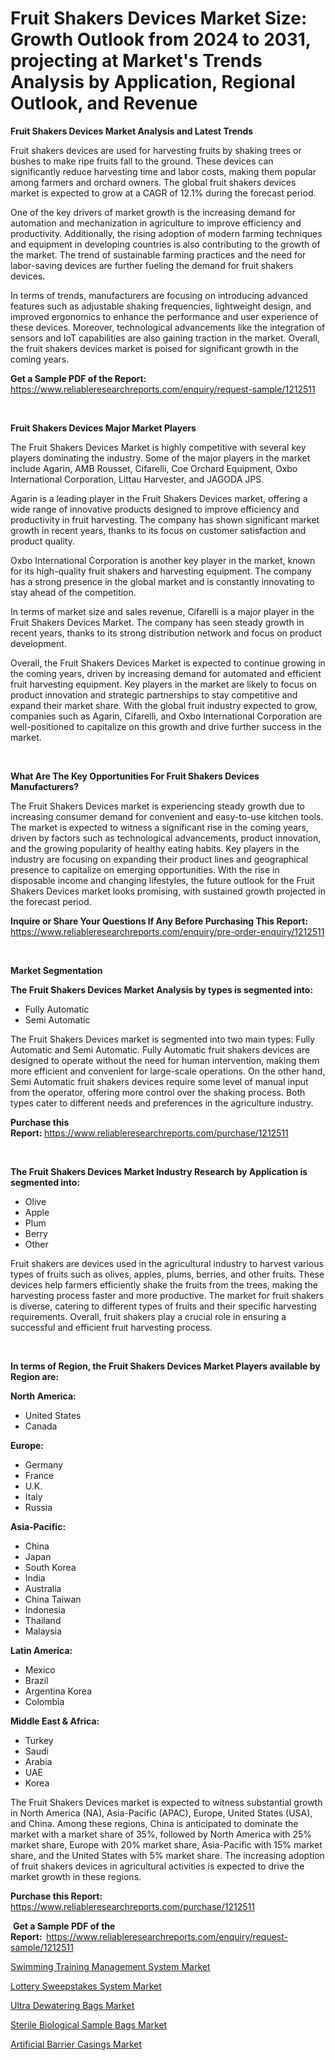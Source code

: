 <p><h1>Fruit Shakers Devices Market Size: Growth Outlook from 2024 to 2031, projecting at Market's Trends Analysis by Application, Regional Outlook, and Revenue</h1></p><p><strong>Fruit Shakers Devices Market Analysis and Latest Trends</strong></p>
<p><p>Fruit shakers devices are used for harvesting fruits by shaking trees or bushes to make ripe fruits fall to the ground. These devices can significantly reduce harvesting time and labor costs, making them popular among farmers and orchard owners. The global fruit shakers devices market is expected to grow at a CAGR of 12.1% during the forecast period.</p><p>One of the key drivers of market growth is the increasing demand for automation and mechanization in agriculture to improve efficiency and productivity. Additionally, the rising adoption of modern farming techniques and equipment in developing countries is also contributing to the growth of the market. The trend of sustainable farming practices and the need for labor-saving devices are further fueling the demand for fruit shakers devices.</p><p>In terms of trends, manufacturers are focusing on introducing advanced features such as adjustable shaking frequencies, lightweight design, and improved ergonomics to enhance the performance and user experience of these devices. Moreover, technological advancements like the integration of sensors and IoT capabilities are also gaining traction in the market. Overall, the fruit shakers devices market is poised for significant growth in the coming years.</p></p>
<p><strong>Get a Sample PDF of the Report:&nbsp;</strong> <a href="https://www.reliableresearchreports.com/enquiry/request-sample/1212511">https://www.reliableresearchreports.com/enquiry/request-sample/1212511</a></p>
<p>&nbsp;</p>
<p><strong>Fruit Shakers Devices Major Market Players</strong></p>
<p><p>The Fruit Shakers Devices Market is highly competitive with several key players dominating the industry. Some of the major players in the market include Agarin, AMB Rousset, Cifarelli, Coe Orchard Equipment, Oxbo International Corporation, Littau Harvester, and JAGODA JPS. </p><p>Agarin is a leading player in the Fruit Shakers Devices market, offering a wide range of innovative products designed to improve efficiency and productivity in fruit harvesting. The company has shown significant market growth in recent years, thanks to its focus on customer satisfaction and product quality.</p><p>Oxbo International Corporation is another key player in the market, known for its high-quality fruit shakers and harvesting equipment. The company has a strong presence in the global market and is constantly innovating to stay ahead of the competition.</p><p>In terms of market size and sales revenue, Cifarelli is a major player in the Fruit Shakers Devices Market. The company has seen steady growth in recent years, thanks to its strong distribution network and focus on product development.</p><p>Overall, the Fruit Shakers Devices Market is expected to continue growing in the coming years, driven by increasing demand for automated and efficient fruit harvesting equipment. Key players in the market are likely to focus on product innovation and strategic partnerships to stay competitive and expand their market share. With the global fruit industry expected to grow, companies such as Agarin, Cifarelli, and Oxbo International Corporation are well-positioned to capitalize on this growth and drive further success in the market.</p></p>
<p>&nbsp;</p>
<p><strong>What Are The Key Opportunities For Fruit Shakers Devices Manufacturers?</strong></p>
<p><p>The Fruit Shakers Devices market is experiencing steady growth due to increasing consumer demand for convenient and easy-to-use kitchen tools. The market is expected to witness a significant rise in the coming years, driven by factors such as technological advancements, product innovation, and the growing popularity of healthy eating habits. Key players in the industry are focusing on expanding their product lines and geographical presence to capitalize on emerging opportunities. With the rise in disposable income and changing lifestyles, the future outlook for the Fruit Shakers Devices market looks promising, with sustained growth projected in the forecast period.</p></p>
<p><strong>Inquire or Share Your Questions If Any Before Purchasing This Report:</strong> <a href="https://www.reliableresearchreports.com/enquiry/pre-order-enquiry/1212511">https://www.reliableresearchreports.com/enquiry/pre-order-enquiry/1212511</a></p>
<p>&nbsp;</p>
<p><strong>Market Segmentation</strong></p>
<p><strong>The Fruit Shakers Devices Market Analysis by types is segmented into:</strong></p>
<p><ul><li>Fully Automatic</li><li>Semi Automatic</li></ul></p>
<p><p>The Fruit Shakers Devices market is segmented into two main types: Fully Automatic and Semi Automatic. Fully Automatic fruit shakers devices are designed to operate without the need for human intervention, making them more efficient and convenient for large-scale operations. On the other hand, Semi Automatic fruit shakers devices require some level of manual input from the operator, offering more control over the shaking process. Both types cater to different needs and preferences in the agriculture industry.</p></p>
<p><strong>Purchase this Report:&nbsp;</strong><a href="https://www.reliableresearchreports.com/purchase/1212511">https://www.reliableresearchreports.com/purchase/1212511</a></p>
<p>&nbsp;</p>
<p><strong>The Fruit Shakers Devices Market Industry Research by Application is segmented into:</strong></p>
<p><ul><li>Olive</li><li>Apple</li><li>Plum</li><li>Berry</li><li>Other</li></ul></p>
<p><p>Fruit shakers are devices used in the agricultural industry to harvest various types of fruits such as olives, apples, plums, berries, and other fruits. These devices help farmers efficiently shake the fruits from the trees, making the harvesting process faster and more productive. The market for fruit shakers is diverse, catering to different types of fruits and their specific harvesting requirements. Overall, fruit shakers play a crucial role in ensuring a successful and efficient fruit harvesting process.</p></p>
<p>&nbsp;</p>
<p><strong>In terms of Region, the Fruit Shakers Devices Market Players available by Region are:</strong></p>
<p>
    <p> <strong> North America: </strong>
        <ul>
            <li>United States</li>
            <li>Canada</li>
        </ul>
        </p> 
    <p> <strong> Europe: </strong>
        <ul>
            <li>Germany</li>
            <li>France</li>
            <li>U.K.</li>
            <li>Italy</li>
            <li>Russia</li>
        </ul>
        </p> 
    <p> <strong> Asia-Pacific: </strong>
        <ul>
            <li>China</li>
            <li>Japan</li>
            <li>South Korea</li>
            <li>India</li>
            <li>Australia</li>
            <li>China Taiwan</li>
            <li>Indonesia</li>
            <li>Thailand</li>
            <li>Malaysia</li>
        </ul>
        </p> 
    <p> <strong> Latin America: </strong>
        <ul>
            <li>Mexico</li>
            <li>Brazil</li>
            <li>Argentina Korea</li>
            <li>Colombia</li>
        </ul>
        </p> 
    <p> <strong> Middle East & Africa: </strong>
        <ul>
            <li>Turkey</li>
            <li>Saudi</li>
            <li>Arabia</li>
            <li>UAE</li>
            <li>Korea</li>
        </ul>
    </p>
    </p>
<p><p>The Fruit Shakers Devices market is expected to witness substantial growth in North America (NA), Asia-Pacific (APAC), Europe, United States (USA), and China. Among these regions, China is anticipated to dominate the market with a market share of 35%, followed by North America with 25% market share, Europe with 20% market share, Asia-Pacific with 15% market share, and the United States with 5% market share. The increasing adoption of fruit shakers devices in agricultural activities is expected to drive the market growth in these regions.</p></p>
<p><strong>Purchase this Report: </strong><a href="https://www.reliableresearchreports.com/purchase/1212511">https://www.reliableresearchreports.com/purchase/1212511</a></p>
<p>&nbsp;<strong>Get a Sample PDF of the Report:&nbsp;&nbsp;</strong><a href="https://www.reliableresearchreports.com/enquiry/request-sample/1212511">https://www.reliableresearchreports.com/enquiry/request-sample/1212511</a></p>
<p><strong></strong></p>
<p><p><a href="https://github.com/prosalinda88/Market-Research-Report-List-3/blob/main/swimming-training-management-system-market.md">Swimming Training Management System Market</a></p><p><a href="https://github.com/globismark/Market-Research-Report-List-2/blob/main/lottery-sweepstakes-system-market.md">Lottery Sweepstakes System Market</a></p><p><a href="https://medium.com/@freedayundt/ultra-dewatering-bags-market-outlook-industry-overview-and-forecast-2024-to-2031-2b96aaf70a85">Ultra Dewatering Bags Market</a></p><p><a href="https://medium.com/@freedayundt/sterile-biological-sample-bags-market-insight-market-trends-growth-forecasted-from-2024-to-2031-85d0be3f55cc">Sterile Biological Sample Bags Market</a></p><p><a href="https://medium.com/@freedayundt/artificial-barrier-casings-market-outlook-industry-overview-and-forecast-2024-to-2031-2fb18816d46b">Artificial Barrier Casings Market</a></p></p>